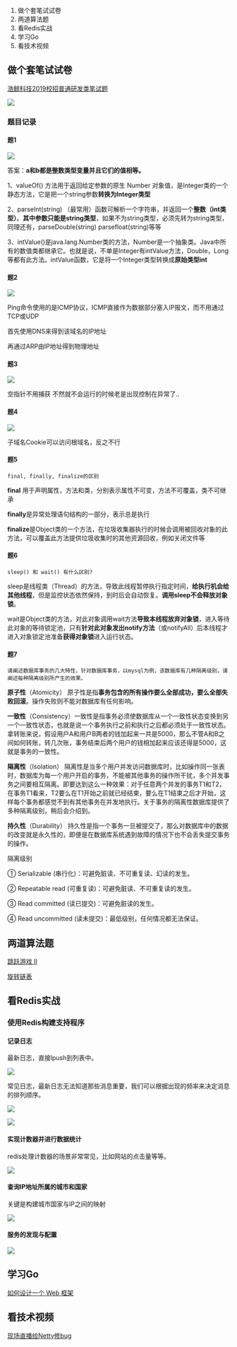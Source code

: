 1. 做个套笔试试卷
2. 两道算法题
3. 看Redis实战
4. 学习Go
5. 看技术视频



## 做个套笔试试卷

[浩鲸科技2019校招普通研发类笔试题](https://www.nowcoder.com/test/21640591/summary)

![](http://img.fosuchao.com/20200504225000.png)

### 题目记录

#### **题1**

![](http://img.fosuchao.com/20200504225121.png)

答案：**a和b都是整数类型变量并且它们的值相等。**

1、valueOf() 方法用于返回给定参数的原生 Number 对象值，是Integer类的一个静态方法，它是把一个string参数**转换为Integer类型**

2、parseInt(string) （最常用）函数可解析一个字符串，并返回一个**整数（int类型）**。**其中参数只能是string类型**，如果不为string类型，必须先转为string类型，同理还有，parseDouble(string) parsefloat(string)等等

3、intValue()是java.lang.Number类的方法，Number是一个抽象类。Java中所有的数值类都继承它。也就是说，不单是Integer有intValue方法，Double，Long等都有此方法。intValue函数，它是将一个Integer类型转换成**原始类型int**

#### **题2**

![](http://img.fosuchao.com/20200504225322.png)

Ping命令使用的是ICMP协议，ICMP直接作为数据部分塞入IP报文，而不用通过TCP或UDP

首先使用DNS来得到该域名的IP地址

再通过ARP由IP地址得到物理地址

#### **题3**

![](http://img.fosuchao.com/20200504225409.png)

空指针不用捕获
不然就不会运行的时候老是出现控制在异常了..

#### **题4**

![](http://img.fosuchao.com/20200504225448.png)

子域名Cookie可以访问根域名，反之不行

#### **题5**

```
final, finally, finalize的区别
```

**final** 用于声明属性，方法和类，分别表示属性不可变，方法不可覆盖，类不可继承 

**finally**是异常处理语句结构的一部分，表示总是执行 

**finalize**是Object类的一个方法，在垃圾收集器执行的时候会调用被回收对象的此方法，可以覆盖此方法提供垃圾收集时的其他资源回收，例如关闭文件等

#### **题6**

```
sleep() 和 wait() 有什么区别?
```

sleep是线程类（Thread）的方法，导致此线程暂停执行指定时间，**给执行机会给其他线程**，但是监控状态依然保持，到时后会自动恢复。**调用sleep不会释放对象锁**。

 wait是Object类的方法，对此对象调用wait方法**导致本线程放弃对象锁**，进入等待此对象的等待锁定池，只有**针对此对象发出notify方法**（或notifyAll）后本线程才进入对象锁定池准备**获得对象锁**进入运行状态。

#### **题7**

```
请阐述数据库事务的几大特性，针对数据库事务，以mysql为例，该数据库有几种隔离级别，请阐述每种隔离级别所产生的效果。
```

**原子性**（Atomicity） 原子性是指**事务包含的所有操作要么全部成功，要么全部失败回滚**。操作失败则不能对数据库有任何影响。

**一致性**（Consistency）一致性是指事务必须使数据库从一个一致性状态变换到另一个一致性状态，也就是说一个事务执行之前和执行之后都必须处于一致性状态。拿转账来说，假设用户A和用户B两者的钱加起来一共是5000，那么不管A和B之间如何转账，转几次账，事务结束后两个用户的钱相加起来应该还得是5000，这就是事务的一致性。

**隔离性**（Isolation） 隔离性是当多个用户并发访问数据库时，比如操作同一张表时，数据库为每一个用户开启的事务，不能被其他事务的操作所干扰，多个并发事务之间要相互隔离。即要达到这么一种效果：对于任意两个并发的事务T1和T2，在事务T1看来，T2要么在T1开始之前就已经结束，要么在T1结束之后才开始，这样每个事务都感觉不到有其他事务在并发地执行。关于事务的隔离性数据库提供了多种隔离级别，稍后会介绍到。

**持久性**（Durability） 持久性是指一个事务一旦被提交了，那么对数据库中的数据的改变就是永久性的，即便是在数据库系统遇到故障的情况下也不会丢失提交事务的操作。

隔离级别 　　

① Serializable (串行化)：可避免脏读、不可重复读、幻读的发生。 　　

② Repeatable read (可重复读)：可避免脏读、不可重复读的发生。 　　

③ Read committed (读已提交)：可避免脏读的发生。 　　

④ Read uncommitted (读未提交)：最低级别，任何情况都无法保证。

## 两道算法题

[跳跃游戏 Ⅱ](https://leetcode-cn.com/problems/jump-game-ii/)

[旋转链表](https://leetcode-cn.com/problems/rotate-list/)

## 看Redis实战

### 使用Redis构建支持程序

#### 记录日志

最新日志，直接lpush到列表中。

![](http://img.fosuchao.com/20200504222718.png)

常见日志，最新日志无法知道那些消息重要，我们可以根据出现的频率来决定消息的排列顺序。

![](http://img.fosuchao.com/20200504222846.png)

![](http://img.fosuchao.com/20200504222902.png)

#### 实现计数器并进行数据统计

redis处理计数器的场景非常常见，比如网站的点击量等等。

![](http://img.fosuchao.com/20200504223404.png)

#### 查询IP地址所属的城市和国家

关键是构建城市国家与IP之间的映射

![](http://img.fosuchao.com/20200504223422.png)

#### 服务的发现与配置

![](http://img.fosuchao.com/20200504223537.png)

## 学习Go

[如何设计一个 Web 框架](https://learnku.com/docs/build-web-application-with-golang/how-130-designs-a-web-framework/3232)

## 看技术视频

[现场直播给Netty修bug](https://www.bilibili.com/video/BV1hV411o7yg)